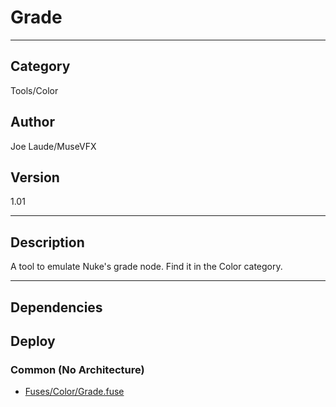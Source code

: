 # Grade
___

## Category
Tools/Color

## Author
Joe Laude/MuseVFX

## Version
1.01

___

## Description
<p>A tool to emulate Nuke's grade node. Find it in the Color category.</p>

___

## Dependencies

## Deploy

### Common (No Architecture)

<ul>
<li><a href="https://gitlab.com/WeSuckLess/Reactor/-/blob/master/Atoms/com.MuseVFX.Grade/Fuses/Color/Grade.fuse?ref_type=heads">Fuses/Color/Grade.fuse</a></li>
</ul>
